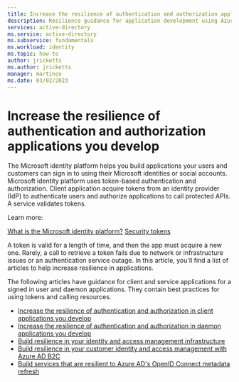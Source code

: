 ```yaml
---
title: Increase the resilience of authentication and authorization applications you develop
description: Resilience guidance for application development using Azure Active Directory and the Microsoft identity platform
services: active-directory 
ms.service: active-directory
ms.subservice: fundamentals 
ms.workload: identity
ms.topic: how-to
author: jricketts
ms.author: jricketts
manager: martinco
ms.date: 03/02/2023
---
```


# Increase the resilience of authentication and authorization applications you develop

The Microsoft identity platform helps you build applications your users and customers can sign in to using their Microsoft identities or social accounts. Microsoft identity platform uses token-based authentication and authorization. Client application acquire tokens from an identity provider (IdP) to authenticate users and authorize applications to call protected APIs. A service validates tokens.

Learn more: 

[What is the Microsoft identity platform?](../develop/v2-overview.md)
[Security tokens](../develop/security-tokens.md)

A token is valid for a length of time, and then the app must acquire a new one. Rarely, a call to retrieve a token fails due to network or infrastructure issues or an authentication service outage. In this article, you'll find a list of articles to help increase resilience in applications.

The following articles have guidance for client and service applications for a signed in user and daemon applications. They contain best practices for using tokens and calling resources.

- [Increase the resilience of authentication and authorization in client applications you develop](resilience-client-app.md)
- [Increase the resilience of authentication and authorization in daemon applications you develop](resilience-daemon-app.md)
- [Build resilience in your identity and access management infrastructure](resilience-in-infrastructure.md)
- [Build resilience in your customer identity and access management with Azure AD B2C](resilience-b2c.md)
- [Build services that are resilient to Azure AD's OpenID Connect metadata refresh](../develop/howto-build-services-resilient-to-metadata-refresh.md)
